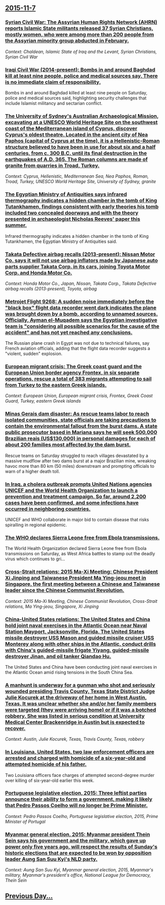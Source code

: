 ## [2015-11-7](/news/2015/11/7/index.md)

### [Syrian Civil War: The Assyrian Human Rights Network (AHRN) reports Islamic State militants released 37 Syrian Christians, mostly women, who were among more than 200 people from the Assyrian minority group abducted in February. ](/news/2015/11/7/syrian-civil-war-the-assyrian-human-rights-network-ahrn-reports-islamic-state-militants-released-37-syrian-christians-mostly-women-who.md)
_Context: Chaldean, Islamic State of Iraq and the Levant, Syrian Christians, Syrian Civil War_

### [Iraqi Civil War (2014-present): Bombs in and around Baghdad kill at least nine people, police and medical sources say. There is no immediate claim of responsibility. ](/news/2015/11/7/iraqi-civil-war-2014-present-bombs-in-and-around-baghdad-kill-at-least-nine-people-police-and-medical-sources-say-there-is-no-immedia.md)
Bombs in and around Baghdad killed at least nine people on Saturday, police and medical sources said, highlighting security challenges that include Islamist militancy and sectarian conflict.

### [The University of Sydney's Australian Archaeological Mission, excavating at a UNESCO World Heritage Site on the southwest coast of the Mediterranean island of Cyprus, discover Cyprus's oldest theatre. Located in the ancient city of Nea Paphos (capital of Cyprus at the time), it is a Hellenistic-Roman structure believed to have been in use for about six and a half centuries, from c. 300 B.C. until its final destruction in the earthquakes of A.D. 365. The Roman columns are made of granite from quarries in Troad, Turkey. ](/news/2015/11/7/the-university-of-sydney-s-australian-archaeological-mission-excavating-at-a-unesco-world-heritage-site-on-the-southwest-coast-of-the-medit.md)
_Context: Cyprus, Hellenistic, Mediterranean Sea, Nea Paphos, Roman, Troad, Turkey, UNESCO World Heritage Site, University of Sydney, granite_

### [The Egyptian Ministry of Antiquities says infrared thermography indicates a hidden chamber in the tomb of King Tutankhamen, findings consistent with early theories his tomb included two concealed doorways and with the theory presented in archaeologist Nicholas Reeves' paper this summer. ](/news/2015/11/7/the-egyptian-ministry-of-antiquities-says-infrared-thermography-indicates-a-hidden-chamber-in-the-tomb-of-king-tutankhamen-findings-consist.md)
Infrared thermography indicates a hidden chamber in the tomb of King Tutankhamen, the Egyptian Ministry of Antiquities said.

### [Takata Defective airbag recalls (2013-present): Nissan Motor Co. says it will not use airbag inflators made by Japanese auto parts supplier Takata Corp. in its cars, joining Toyota Motor Corp. and Honda Motor Co. ](/news/2015/11/7/takata-defective-airbag-recalls-2013-present-nissan-motor-co-says-it-will-not-use-airbag-inflators-made-by-japanese-auto-parts-supplier.md)
_Context: Honda Motor Co., Japan, Nissan, Takata Corp., Takata Defective airbag recalls (2013-present), Toyota, airbag_

### [Metrojet Flight 9268: A sudden noise immediately before the "black box" flight data recorder went dark indicates the plane was brought down by a bomb, according to unnamed sources. Officially, Ayman el-Muqadem says the Egyptian investigative team is "considering all possible scenarios for the cause of the accident" and has not yet reached any conclusions. ](/news/2015/11/7/metrojet-flight-9268-a-sudden-noise-immediately-before-the-black-box-flight-data-recorder-went-dark-indicates-the-plane-was-brought-down.md)
The Russian plane crash in Egypt was not due to technical failures, say French aviation officials, adding that the flight data recorder suggests a &quot;violent, sudden&quot; explosion.

### [European migrant crisis: The Greek coast guard and the European Union border agency Frontex, in six separate operations, rescue a total of 383 migrants attempting to sail from Turkey to the eastern Greek islands. ](/news/2015/11/7/european-migrant-crisis-the-greek-coast-guard-and-the-european-union-border-agency-frontex-in-six-separate-operations-rescue-a-total-of-3.md)
_Context: European Union, European migrant crisis, Frontex, Greek Coast Guard, Turkey, eastern Greek islands_

### [Minas Gerais dam disaster: As rescue teams labor to reach isolated communities, state officials are taking precautions to contain the environmental fallout from the burst dams. A state public prosecutor based in Mariana says he will seek 500,000 Brazilian reais (US$130,000) in personal damages for each of about 200 families most affected by the dam burst. ](/news/2015/11/7/minas-gerais-dam-disaster-as-rescue-teams-labor-to-reach-isolated-communities-state-officials-are-taking-precautions-to-contain-the-enviro.md)
Rescue teams on Saturday struggled to reach villages devastated by a massive mudflow after two dams burst at a major Brazilian mine, wreaking havoc more than 80 km (50 miles) downstream and prompting officials to warn of a higher death toll.

### [ In Iraq, a cholera outbreak prompts United Nations agencies UNICEF and the World Health Organization to launch a prevention and treatment campaign. So far, around 2,200 cases have been confirmed, and some infections have occurred in neighboring countries. ](/news/2015/11/7/in-iraq-a-cholera-outbreak-prompts-united-nations-agencies-unicef-and-the-world-health-organization-to-launch-a-prevention-and-treatment-c.md)
UNICEF and WHO collaborate in major bid to contain disease that risks spiralling in regional epidemic.

### [ The WHO declares Sierra Leone free from Ebola transmissions. ](/news/2015/11/7/the-who-declares-sierra-leone-free-from-ebola-transmissions.md)
The&#x20;World&#x20;Health&#x20;Organization&#x20;declared&#x20;Sierra&#x20;Leone&#x20;free&#x20;from&#x20;Ebola&#x20;transmissions&#x20;on&#x20;Saturday,&#x20;as&#x20;West&#x20;Africa&#x20;battles&#x20;to&#x20;stamp&#x20;out&#x20;the&#x20;deadly&#x20;virus&#x20;which&#x20;continues&#x20;to&#x20;gri...

### [ Cross-Strait relations: 2015 Ma-Xi Meeting: Chinese President Xi Jinping and Taiwanese President Ma Ying-jeou meet in Singapore, the first meeting between a Chinese and Taiwanese leader since the Chinese Communist Revolution. ](/news/2015/11/7/cross-strait-relations-2015-ma-xi-meeting-chinese-president-xi-jinping-and-taiwanese-president-ma-ying-jeou-meet-in-singapore-the-firs.md)
_Context: 2015 Ma-Xi Meeting, Chinese Communist Revolution, Cross-Strait relations, Ma Ying-jeou, Singapore, Xi Jinping_

### [China-United States relations: The United States and China hold joint naval exercises in the Atlantic Ocean near Naval Station Mayport, Jacksonville, Florida. The United States missile destroyer USS Mason and guided missile cruiser USS Monterey along with other ships in the Atlantic, conduct drills with China's guided-missile frigate Yiyang, guided-missile destroyer Jinan, and oil tanker Qiandao Hu. ](/news/2015/11/7/china-united-states-relations-the-united-states-and-china-hold-joint-naval-exercises-in-the-atlantic-ocean-near-naval-station-mayport-ja.md)
The United States and China have been conducting joint naval exercises in the Atlantic Ocean amid rising tensions in the South China Sea.

### [ A manhunt is underway for a gunman who shot and seriously wounded presiding Travis County, Texas State District Judge Julie Kocurek at the driveway of her home in West Austin, Texas. It was unclear whether she and/or her family members were targeted (they were arriving home) or if it was a botched robbery. She was listed in serious condition at University Medical Center Brackenridge in Austin but is expected to recover. ](/news/2015/11/7/a-manhunt-is-underway-for-a-gunman-who-shot-and-seriously-wounded-presiding-travis-county-texas-state-district-judge-julie-kocurek-at-the.md)
_Context: Austin, Julie Kocurek, Texas, Travis County, Texas, robbery_

### [ In Louisiana, United States, two law enforcement officers are arrested and charged with homicide of a six-year-old and attempted homicide of his father. ](/news/2015/11/7/in-louisiana-united-states-two-law-enforcement-officers-are-arrested-and-charged-with-homicide-of-a-six-year-old-and-attempted-homicide-o.md)
Two Louisiana officers face charges of attempted second-degree murder over killing of six-year-old earlier this week.

### [Portuguese legislative election, 2015: Three leftist parties announce their ability to form a government, making it likely that Pedro Passos Coelho will no longer be Prime Minister. ](/news/2015/11/7/portuguese-legislative-election-2015-three-leftist-parties-announce-their-ability-to-form-a-government-making-it-likely-that-pedro-passos.md)
_Context: Pedro Passos Coelho, Portuguese legislative election, 2015, Prime Minister of Portugal_

### [Myanmar general election, 2015: Myanmar president Thein Sein says his government and the military, which gave up power only five years ago, will respect the results of Sunday's historic elections that are expected to be won by opposition leader Aung San Suu Kyi's NLD party. ](/news/2015/11/7/myanmar-general-election-2015-myanmar-president-thein-sein-says-his-government-and-the-military-which-gave-up-power-only-five-years-ago.md)
_Context: Aung San Suu Kyi, Myanmar general election, 2015, Myanmar's military, Myanmar's president's office, National League for Democracy, Thein Sein_

## [Previous Day...](/news/2015/11/6/index.md)

